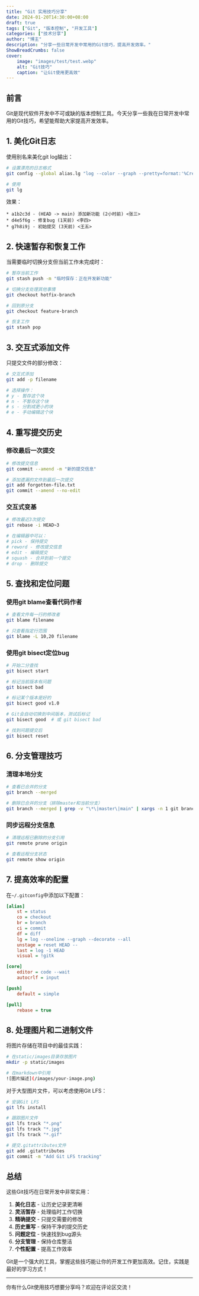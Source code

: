 ```yaml
---
title: "Git 实用技巧分享"
date: 2024-01-20T14:30:00+08:00
draft: true
tags: ["Git", "版本控制", "开发工具"]
categories: ["技术分享"]
author: "博主"
description: "分享一些日常开发中常用的Git技巧，提高开发效率。"
ShowBreadCrumbs: false
cover:
    image: "images/test/test.webp"
    alt: "Git技巧"
    caption: "让Git使用更高效"
---
```


## 前言

Git是现代软件开发中不可或缺的版本控制工具。今天分享一些我在日常开发中常用的Git技巧，希望能帮助大家提高开发效率。

## 1. 美化Git日志

使用别名来美化git log输出：

```bash
# 设置漂亮的日志格式
git config --global alias.lg "log --color --graph --pretty=format:'%Cred%h%Creset -%C(yellow)%d%Creset %s %Cgreen(%cr) %C(bold blue)<%an>%Creset' --abbrev-commit"

# 使用
git lg
```

效果：
```
* a1b2c3d - (HEAD -> main) 添加新功能 (2小时前) <张三>
* d4e5f6g - 修复bug (1天前) <李四>
* g7h8i9j - 初始提交 (3天前) <王五>
```

## 2. 快速暂存和恢复工作

当需要临时切换分支但当前工作未完成时：

```bash
# 暂存当前工作
git stash push -m "临时保存：正在开发新功能"

# 切换分支处理其他事情
git checkout hotfix-branch

# 回到原分支
git checkout feature-branch

# 恢复工作
git stash pop
```

## 3. 交互式添加文件

只提交文件的部分修改：

```bash
# 交互式添加
git add -p filename

# 选择操作：
# y - 暂存这个块
# n - 不暂存这个块
# s - 分割成更小的块
# e - 手动编辑这个块
```

## 4. 重写提交历史

### 修改最后一次提交
```bash
# 修改提交信息
git commit --amend -m "新的提交信息"

# 添加遗漏的文件到最后一次提交
git add forgotten-file.txt
git commit --amend --no-edit
```

### 交互式变基
```bash
# 修改最近3次提交
git rebase -i HEAD~3

# 在编辑器中可以：
# pick - 保持提交
# reword - 修改提交信息
# edit - 编辑提交
# squash - 合并到前一个提交
# drop - 删除提交
```

## 5. 查找和定位问题

### 使用git blame查看代码作者
```bash
# 查看文件每一行的修改者
git blame filename

# 只查看指定行范围
git blame -L 10,20 filename
```

### 使用git bisect定位bug
```bash
# 开始二分查找
git bisect start

# 标记当前版本有问题
git bisect bad

# 标记某个版本是好的
git bisect good v1.0

# Git会自动切换到中间版本，测试后标记
git bisect good  # 或 git bisect bad

# 找到问题提交后
git bisect reset
```

## 6. 分支管理技巧

### 清理本地分支
```bash
# 查看已合并的分支
git branch --merged

# 删除已合并的分支（排除master和当前分支）
git branch --merged | grep -v "\*\|master\|main" | xargs -n 1 git branch -d
```

### 同步远程分支信息
```bash
# 清理远程已删除的分支引用
git remote prune origin

# 查看远程分支状态
git remote show origin
```

## 7. 提高效率的配置

在`~/.gitconfig`中添加以下配置：

```ini
[alias]
    st = status
    co = checkout
    br = branch
    ci = commit
    df = diff
    lg = log --oneline --graph --decorate --all
    unstage = reset HEAD --
    last = log -1 HEAD
    visual = !gitk

[core]
    editor = code --wait
    autocrlf = input

[push]
    default = simple

[pull]
    rebase = true
```

## 8. 处理图片和二进制文件

将图片存储在项目中的最佳实践：

```bash
# 在static/images目录存放图片
mkdir -p static/images

# 在markdown中引用
![图片描述](/images/your-image.png)
```

对于大型图片文件，可以考虑使用Git LFS：

```bash
# 安装Git LFS
git lfs install

# 跟踪图片文件
git lfs track "*.png"
git lfs track "*.jpg"
git lfs track "*.gif"

# 提交.gitattributes文件
git add .gitattributes
git commit -m "Add Git LFS tracking"
```

## 总结

这些Git技巧在日常开发中非常实用：

1. **美化日志** - 让历史记录更清晰
2. **灵活暂存** - 处理临时工作切换
3. **精确提交** - 只提交需要的修改
4. **历史重写** - 保持干净的提交历史
5. **问题定位** - 快速找到bug源头
6. **分支管理** - 保持仓库整洁
7. **个性配置** - 提高工作效率

Git是一个强大的工具，掌握这些技巧能让你的开发工作更加高效。记住，实践是最好的学习方式！

---

你有什么Git使用技巧想要分享吗？欢迎在评论区交流！
